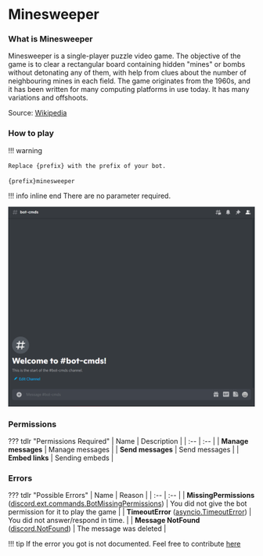 # Minesweeper

### What is Minesweeper

Minesweeper is a single-player puzzle video game. The objective of the game is to clear a rectangular board containing hidden "mines" or bombs without detonating any of them, with help from clues about the number of neighbouring mines in each field. The game originates from the 1960s, and it has been written for many computing platforms in use today. It has many variations and offshoots.

Source: [Wikipedia](https://en.wikipedia.org/wiki/Minesweeper_(video_game))

### How to play

!!! warning

    Replace {prefix} with the prefix of your bot.

`{prefix}minesweeper`

!!! info  inline end
    There are no parameter required.

![Sample](../src/screenshots/minesweeper.gif)

### Permissions

??? tdlr "Permissions Required"
    | Name | Description |
    | :-- | :-- |
    | **Manage messages** | Manage messages |
    | **Send messages** | Send messages |
    | **Embed links** | Sending embeds |

### Errors

??? tdlr "Possible Errors"
    | Name | Reason |
    | :-- | :-- |
    | **MissingPermissions** ([discord.ext.commands.BotMissingPermissions](https://docs.pycord.dev/en/master/ext/commands/api.html?highlight=missing#discord.ext.commands.BotMissingPermissions)) | You did not give the bot permission for it to play the game |
    | **TimeoutError** ([asyncio.TimeoutError](https://docs.python.org/3/library/asyncio-exceptions.html?highlight=timeouterror#asyncio.TimeoutError)) | You did not answer/respond in time. |
    | **Message NotFound** ([discord.NotFound](https://docs.pycord.dev/en/master/api.html?highlight=notfound#discord.NotFound)) | The message was deleted |

!!! tip
    If the error you got is not documented. Feel free to contribute [here](https://github.com/andrewthederp/Disgames/docs/mixins/minesweeper.md)
